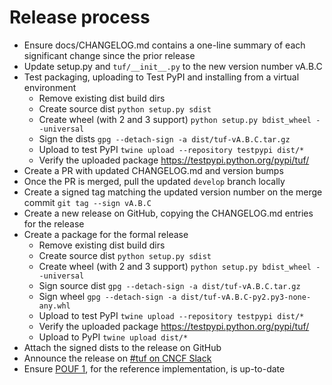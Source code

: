 # Release process

* Ensure docs/CHANGELOG.md contains a one-line summary of each significant
  change since the prior release
* Update setup.py and `tuf/__init__.py` to the new version number vA.B.C
* Test packaging, uploading to Test PyPI and installing from a virtual environment
  * Remove existing dist build dirs
  * Create source dist `python setup.py sdist`
  * Create wheel (with 2 and 3 support) `python setup.py bdist_wheel --universal`
  * Sign the dists `gpg --detach-sign -a dist/tuf-vA.B.C.tar.gz`
  * Upload to test PyPI `twine upload --repository testpypi dist/*`
  * Verify the uploaded package https://testpypi.python.org/pypi/tuf/
* Create a PR with updated CHANGELOG.md and version bumps
* Once the PR is merged, pull the updated `develop` branch locally
* Create a signed tag matching the updated version number on the merge commit
  `git tag --sign vA.B.C`
* Create a new release on GitHub, copying the CHANGELOG.md entries for the release
* Create a package for the formal release
  * Remove existing dist build dirs
  * Create source dist `python setup.py sdist`
  * Create wheel (with 2 and 3 support) `python setup.py bdist_wheel --universal`
  * Sign source dist `gpg --detach-sign -a dist/tuf-vA.B.C.tar.gz`
  * Sign wheel `gpg --detach-sign -a dist/tuf-vA.B.C-py2.py3-none-any.whl`
  * Upload to test PyPI `twine upload --repository testpypi dist/*`
  * Verify the uploaded package https://testpypi.python.org/pypi/tuf/
  * Upload to PyPI `twine upload dist/*`
* Attach the signed dists to the release on GitHub
* Announce the release on [#tuf on CNCF Slack](https://cloud-native.slack.com/archives/C8NMD3QJ3)
* Ensure [POUF 1](https://github.com/theupdateframework/taps/blob/master/POUFs/reference-POUF/pouf1.md), for the reference implementation, is up-to-date
